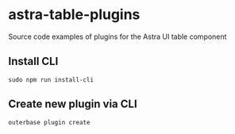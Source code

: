 # astra-table-plugins
Source code examples of plugins for the Astra UI table component

## Install CLI

```
sudo npm run install-cli
```

## Create new plugin via CLI

```
outerbase plugin create
```